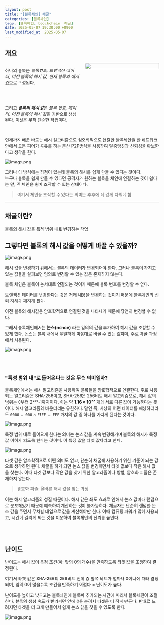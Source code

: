 ```yaml
---
layout: post
title: "[블록체인] 채굴"
categories: [블록체인]
tags: [블록체인, blockchain, 채굴]
date: 2025-05-07 19:30:00 +0900
last_modified_at: 2025-05-07
---
```


## 개요

<div style="display: flex; align-items: flex-start;">
  <!-- 왼쪽: 텍스트 영역 -->
  <div style="flex: 1; padding-right: 20px;">
    <p>
하나의 블록은 <em>블록번호, 트랜잭션 데이터, 이전 블록의 해시 값, 현재 블록의 해시 값</em>으로 구성된다. 

<br><br>

그리고 <strong><em>블록의 해시 값</em></strong>은 <em>블록 번호, 데이터, 이전 블록의 해시 값</em>을 기반으로 생성된다. 이것은 무척 단순한 작업이다.

 </p>
  </div>
  <!-- 오른쪽: 이미지 영역 -->
  <div style="flex: 1; height: auto;">
        <img src="../assets/img/post_image/2025-05-07/image.png" style="max-width: 100%; height: 100%;">
  </div>
</div>

<br>

현재까지 배운 바로는 해시 알고리즘으로 암호학적으로 연결한 블록체인을 한 네트워크 안에서 모든 피어가 공유를 하는 분산 P2P방식을 사용하여 탈중앙성과 신뢰성을 확보한다고 생각을 한다.

![image.png](/assets/img/post_image/2025-05-07/image1.png)

그러나 이 방식에는 허점이 있는데 블록의 해시를 쉽게 만들 수 있다는 것이다.  
누구나 블록을 쉽게 만들 수 있다면 공격자가 원하는 블록을 체인에 연결하는 것이 쉽다는 말, 즉 체인을 쉽게 조작할 수 있는 상태이다.

> 여기서 체인을 조작할 수 있다는 의미는 추후에 더 깊게 다뤄야 함
> 

---

## 채굴이란?

블록의 해시 값을 특정 범위 내로 변경하는 작업

## 그렇다면 블록의 해시 값을 어떻게 바꿀 수 있을까?

![image.png](/assets/img/post_image/2025-05-07/image2.png)

해시 값을 변경하기 위해서는 블록의 데이터가 변경되어야 한다. 그러나 블록이 가지고 있는 값들을 살펴보면 임의로 변경할 수 있는 값은 존재하지 않는다.

블록 체인은 블록이 순서대로 연결되는 것이기 때문에 블록 번호를 변경할 수 없다.

트랜잭션 데이터를 변경한다는 것은 거래 내용을 변경하는 것이기 때문에 블록체인의 신뢰 자체가 깨지게 된다.

이전 블록의 해시값은 암호학적으로 연결된 것을 나타내기 때문에 당연히 변경할 수 없다.

그래서 블록체인에서는 **논스(nonce)** 라는 임의의 값을 추가하여 해시 값을 조정할 수 있게 했다. 논스는 블록 내에서 유일하게 마음대로 바꿀 수 있는 값이며, 주로 채굴 과정에서 사용된다.

![image.png](/assets/img/post_image/2025-05-07/image3.png)

<br><br>

### "특정 범위 내"로 들어온다는 것은 무슨 의미일까?

블록체인에서는 해시 알고리즘을 사용하여 블록들을 암호학적으로 연결한다. 주로 사용되는 알고리즘은 SHA-256이고,  SHA-256은 256비트 해시 알고리즘으로, 해시 값의 범위는 0부터 2²⁵⁶-1까지이다. 이는 약 **1.16 × 10⁷⁷** 개의 서로 다른 값이 가능하다는 뜻이다. 해시 알고리즘의 바운더리는 유한하다. 말인 즉, 세상의 어떤 데이터를 해싱하더라도 `0000 … 000` ~ `FFFF … FFF` 까지의 값 중 하나를 가지게 된다는 것이다.

![image.png](/assets/img/post_image/2025-05-07/image4.png)

특정 범위 내로 들어오게 한다는 의미는 논스 값을 계속 변경해가며 블록의 해시가 특정 값 이하가 되도록 한다는 것이다. 이 특정 값을 타겟 값이라고 한다.

![image.png](/assets/img/post_image/2025-05-07/image5.png)

타겟 값은 암호학적으로 어떤 의미도 없고, 단순히 채굴에 사용하기 위한 기준이 되는 값으로 생각하면 된다. 채굴을 하게 되면 논스 값을 변경하면서 타겟 값보다 작은 해시 값을 찾는다. 이때 타겟 값보다 작은 값을 찾기 위한 알고리즘이나 방법, 암호화 퍼즐은 존재하지 않는다.

> 암호화 퍼즐: 올바른 해시 값을 찾는 과정
> 

이는 해시 알고리즘의 성질 때문이다. 해시 값은 쇄도 효과로 인해서  논스 값마다 랜덤으로 분포해있기 때문에 예측하여 계산하는 것이 불가능하다. 채굴자는 단순히 랜덤한 논스 값을 주면서 무차별 대입으로 값을 계산해야만 한다. 이때 컴퓨팅 파워가 많이 사용되고, 시간이 걸리게 되는 것을 이용하여 블록체인의 신뢰를 높인다.

<br><br>

## 난이도

난이도는 해시 값이 특정 조건(예: 앞의 0의 개수)을 만족하도록 타겟 값을 조정하여 결정된다.

여기서 타겟 값은 SHA-256의 256비트 전체 중 앞쪽 비트가 얼마나 0이냐에 따라 결정되며, 앞의 0이 많을수록 조건을 만족하기 어렵다 = 난이도가 높다.

난이도를 높이고 낮추고는 블록체인에 블록이 추가되는 시간에 따라서 블록체인이 조절한다. 블록의 생성 속도가 빨라지면 앞에 0을 늘려서 타겟을 더 작게 만든다. 반대로 느려지면 타겟을 더 크게 만들어서 쉽게 논스 값을 찾을 수 있도록 한다.

![image.png](/assets/img/post_image/2025-05-07/image6.png)